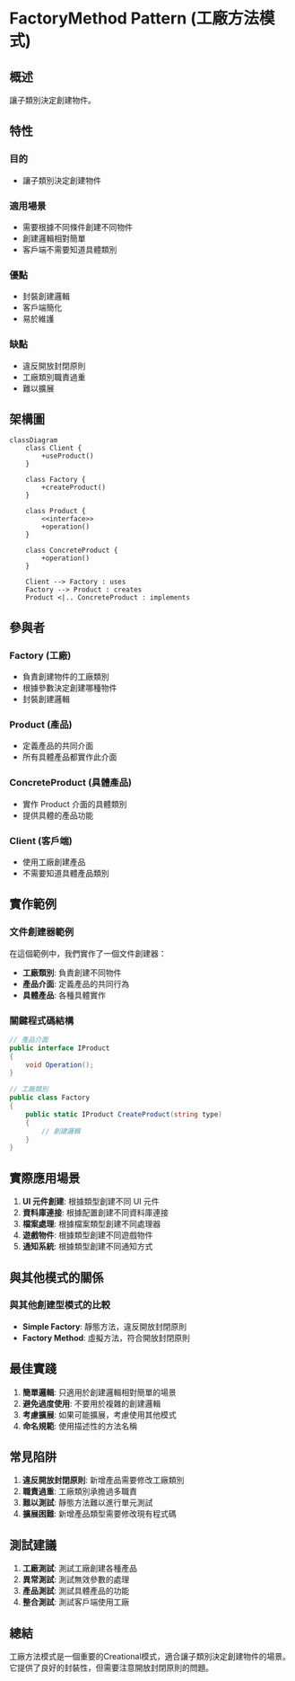 # FactoryMethod Pattern (工廠方法模式)

## 概述

讓子類別決定創建物件。

## 特性

### 目的
- 讓子類別決定創建物件

### 適用場景
- 需要根據不同條件創建不同物件
- 創建邏輯相對簡單
- 客戶端不需要知道具體類別

### 優點
- 封裝創建邏輯
- 客戶端簡化
- 易於維護

### 缺點
- 違反開放封閉原則
- 工廠類別職責過重
- 難以擴展

## 架構圖

```mermaid
classDiagram
    class Client {
        +useProduct()
    }
    
    class Factory {
        +createProduct()
    }
    
    class Product {
        <<interface>>
        +operation()
    }
    
    class ConcreteProduct {
        +operation()
    }
    
    Client --> Factory : uses
    Factory --> Product : creates
    Product <|.. ConcreteProduct : implements
```

## 參與者

### Factory (工廠)
- 負責創建物件的工廠類別
- 根據參數決定創建哪種物件
- 封裝創建邏輯

### Product (產品)
- 定義產品的共同介面
- 所有具體產品都實作此介面

### ConcreteProduct (具體產品)
- 實作 Product 介面的具體類別
- 提供具體的產品功能

### Client (客戶端)
- 使用工廠創建產品
- 不需要知道具體產品類別

## 實作範例

### 文件創建器範例
在這個範例中，我們實作了一個文件創建器：

- **工廠類別**: 負責創建不同物件
- **產品介面**: 定義產品的共同行為
- **具體產品**: 各種具體實作

### 關鍵程式碼結構

```csharp
// 產品介面
public interface IProduct
{
    void Operation();
}

// 工廠類別
public class Factory
{
    public static IProduct CreateProduct(string type)
    {
        // 創建邏輯
    }
}
```

## 實際應用場景

1. **UI 元件創建**: 根據類型創建不同 UI 元件
2. **資料庫連接**: 根據配置創建不同資料庫連接
3. **檔案處理**: 根據檔案類型創建不同處理器
4. **遊戲物件**: 根據類型創建不同遊戲物件
5. **通知系統**: 根據類型創建不同通知方式

## 與其他模式的關係

### 與其他創建型模式的比較
- **Simple Factory**: 靜態方法，違反開放封閉原則
- **Factory Method**: 虛擬方法，符合開放封閉原則

## 最佳實踐

1. **簡單邏輯**: 只適用於創建邏輯相對簡單的場景
2. **避免過度使用**: 不要用於複雜的創建邏輯
3. **考慮擴展**: 如果可能擴展，考慮使用其他模式
4. **命名規範**: 使用描述性的方法名稱

## 常見陷阱

1. **違反開放封閉原則**: 新增產品需要修改工廠類別
2. **職責過重**: 工廠類別承擔過多職責
3. **難以測試**: 靜態方法難以進行單元測試
4. **擴展困難**: 新增產品類型需要修改現有程式碼

## 測試建議

1. **工廠測試**: 測試工廠創建各種產品
2. **異常測試**: 測試無效參數的處理
3. **產品測試**: 測試具體產品的功能
4. **整合測試**: 測試客戶端使用工廠

## 總結

工廠方法模式是一個重要的Creational模式，適合讓子類別決定創建物件的場景。它提供了良好的封裝性，但需要注意開放封閉原則的問題。
